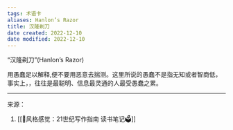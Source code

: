 ```yaml
---
tags: 术语卡
aliases: Hanlon’s Razor
title: 汉隆剃刀
date created: 2022-12-10
date modified: 2022-12-10
---
```


“汉隆剃刀”(Hanlon’s Razor)

用愚蠢足以解释,便不要用恶意去揣测。这里所说的愚蠢不是指无知或者智商低，事实上，，往往是最聪明、信息最灵通的人最受愚蠢之累。


---
来源：
1. [[📘风格感觉：21世纪写作指南 读书笔记🗳]]